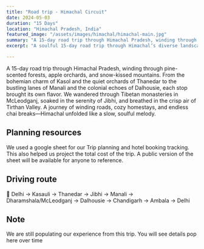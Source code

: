 ```yaml
---
title: "Road trip - Himachal Circuit"
date: 2024-05-03
duration: "15 Days"
location: "Himachal Pradesh, India"
featured_image: "/assets/images/himachal/himachal-main.jpg"
summary: "A 15-day road trip through Himachal Pradesh, winding through pine-scented forests, apple orchards, and snow-kissed mountains. From the bohemian charm of Kasol and the quiet orchards of Thanedar to the bustling lanes of Manali and the colonial echoes of Dalhousie, each stop brought its own flavor. We wandered through Tibetan monasteries in McLeodganj, soaked in the serenity of Jibhi, and breathed in the crisp air of Tirthan Valley. A journey of winding roads, cozy homestays, and endless chai breaks—Himachal unfolded like a slow, soulful melody"
excerpt: "A soulful 15-day road trip through Himachal’s diverse landscapes and charming villages, serene valleys, and misty mountains—each turn revealing a quieter, more beautiful side of the Himalayas"

---
```


A 15-day road trip through Himachal Pradesh, winding through pine-scented forests, apple orchards, and snow-kissed mountains. From the bohemian charm of Kasol and the quiet orchards of Thanedar to the bustling lanes of Manali and the colonial echoes of Dalhousie, each stop brought its own flavor. We wandered through Tibetan monasteries in McLeodganj, soaked in the serenity of Jibhi, and breathed in the crisp air of Tirthan Valley. A journey of winding roads, cozy homestays, and endless chai breaks—Himachal unfolded like a slow, soulful melody.

## Planning resources

We used a google sheet for our Trip planning and hotel booking tracking. This also helped us project the total cost of the trip. A public version of the sheet will be available for anyone to reference.

## Driving route 

🚗 Delhi -> Kasauli -> Thanedar -> Jibhi -> Manali -> Dharamshala/McLeodganj -> Dalhousie -> Chandigarh -> Ambala -> Delhi

## Note

We are still populating our experience from this trip. You will see details pop here over time